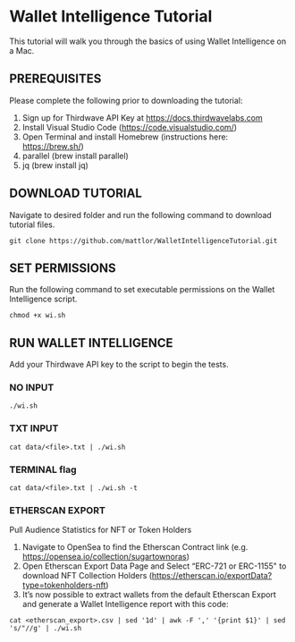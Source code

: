 # Wallet Intelligence Tutorial

This tutorial will walk you through the basics of using Wallet Intelligence on a Mac. 

## PREREQUISITES 
Please complete the following prior to downloading the tutorial:

1) Sign up for Thirdwave API Key at https://docs.thirdwavelabs.com
2) Install Visual Studio Code (https://code.visualstudio.com/)
3) Open Terminal and install Homebrew (instructions here: https://brew.sh/)
4) parallel (brew install parallel)
5) jq (brew install jq)

## DOWNLOAD TUTORIAL
Navigate to desired folder and run the following command to download tutorial files. 

```
git clone https://github.com/mattlor/WalletIntelligenceTutorial.git
```

## SET PERMISSIONS
Run the following command to set executable permissions on the Wallet Intelligence script. 
```
chmod +x wi.sh 
```


## RUN WALLET INTELLIGENCE
Add your Thirdwave API key to the script to begin the tests. 

### NO INPUT 
```
./wi.sh 
```
### TXT INPUT
```
cat data/<file>.txt | ./wi.sh
```

### TERMINAL flag
```
cat data/<file>.txt | ./wi.sh -t 
```
### ETHERSCAN EXPORT
Pull Audience Statistics for NFT or Token Holders

1. Navigate to OpenSea to find the Etherscan Contract link (e.g. https://opensea.io/collection/sugartownoras)
2. Open Etherscan Export Data Page and Select “ERC-721 or ERC-1155" to download NFT Collection Holders (https://etherscan.io/exportData?type=tokenholders-nft)
3. It’s now possible to extract wallets from the default Etherscan Export and generate a Wallet Intelligence report with this code:
```
cat <etherscan_export>.csv | sed '1d' | awk -F ',' '{print $1}' | sed 's/"//g' | ./wi.sh
```

